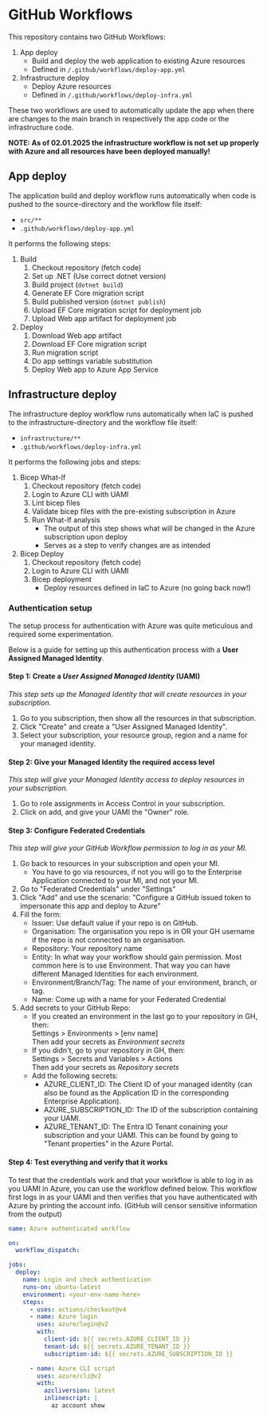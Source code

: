 # GitHub Workflows

This repository contains two GitHub Workflows:

1. App deploy
   - Build and deploy the web application to existing Azure resources
   - Defined in `/.github/workflows/deploy-app.yml`
2. Infrastructure deploy
   - Deploy Azure resources
   - Defined in `/.github/workflows/deploy-infra.yml`

These two workflows are used to automatically update the app when there are changes to the main branch in respectively the app code or the infrastructure code.

**NOTE: As of 02.01.2025 the infrastructure workflow is not set up properly with Azure and all resources have been deployed manually!**

## App deploy

The application build and deploy workflow runs automatically when code is pushed to the source-directory and the workflow file itself:

- `src/**`
- `.github/workflows/deploy-app.yml`

It performs the following steps:

1. Build
   1. Checkout repository (fetch code)
   2. Set up .NET (Use correct dotnet version)
   3. Build project (`dotnet build`)
   4. Generate EF Core migration script
   5. Build published version (`dotnet publish`)
   6. Upload EF Core migration script for deployment job
   7. Upload Web app artifact for deployment job
2. Deploy
   1. Download Web app artifact
   2. Download EF Core migration script
   3. Run migration script
   4. Do app settings variable substitution
   5. Deploy Web app to Azure App Service

## Infrastructure deploy

The infrastructure deploy workflow runs automatically when IaC is pushed to the infrastructure-directory and the workflow file itself:

- `infrastructure/**`
- `.github/workflows/deploy-infra.yml`

It performs the following jobs and steps:

1. Bicep What-If
   1. Checkout repository (fetch code)
   2. Login to Azure CLI with UAMI
   3. Lint bicep files
   4. Validate bicep files with the pre-existing subscription in Azure
   5. Run What-If analysis
      - The output of this step shows what will be changed in the Azure subscription upon deploy
      - Serves as a step to verify changes are as intended
2. Bicep Deploy
   1. Checkout repository (fetch code)
   2. Login to Azure CLI with UAMI
   3. Bicep deployment
      - Deploy resources defined in IaC to Azure (no going back now!)

### Authentication setup

The setup process for authentication with Azure was quite meticulous and required some experimentation.

Below is a guide for setting up this authentication process with a **User Assigned Managed Identity**.

#### Step 1: Create a *User Assigned Managed Identity* (UAMI)

*This step sets up the Managed Identity that will create resources in your subscription.*

1. Go to you subscription, then show all the resources in that subscription.
2. Click "Create" and create a "User Assigned Managed Identity".
3. Select your subscription, your resource group, region and a name for your managed identity.

#### Step 2: Give your Managed Identity the required access level

*This step will give your Managed Identity access to deploy resources in your subscription.*

1. Go to role assignments in Access Control in your subscription.
2. Click on add, and give your UAMI the "Owner" role.

#### Step 3: Configure Federated Credentials

*This step will give your GitHub Workflow permission to log in as your MI.*

   1. Go back to resources in your subscription and open your MI.
      - You have to go via resources, if not you will go to the Enterprise Application connected to your MI, and not your MI.
   2. Go to "Federated Credentials" under "Settings"
   3. Click "Add" and use the scenario: "Configure a GitHub issued token to impersonate this app and deploy to Azure"
   4. Fill the form:
      - Issuer: Use default value if your repo is on GitHub.
      - Organisation: The organisation you repo is in OR your GH username if the repo is not connected to an organisation.
      - Repository: Your repository name
      - Entity: In what way your workflow should gain permission. Most common here is to use Environment. That way you can have different Managed Identities for each environment.
      - Environment/Branch/Tag: The name of your environment, branch, or tag.
      - Name: Come up with a name for your Federated Credential
   5. Add secrets to your GitHub Repo:
      - If you created an environment in the last go to your repository in GH, then:  
      Settings > Environments > [env name]  
      Then add your secrets as *Environment secrets*
      - If you didn't, go to your repository in GH, then:  
      Settings > Secrets and Variables > Actions  
      Then add your secrets as *Repository secrets*
      - Add the following secrets:
        - AZURE_CLIENT_ID: The Client ID of your managed identity (can also be found as the Application ID in the corresponding Enterprise Application).
        - AZURE_SUBSCRIPTION_ID: The ID of the subscription containing your UAMI.
        - AZURE_TENANT_ID: The Entra ID Tenant conaining your subscription and your UAMI. This can be found by going to "Tenant properties" in the Azure Portal.

#### Step 4: Test everything and verify that it works

To test that the credentials work and that your workflow is able to log in as you UAMI in Azure, you can use the workflow defined below. This workflow first logs in as your UAMI and then verifies that you have authenticated with Azure by printing the account info. (GitHub will censor sensitive information from the output)

```yaml
name: Azure authenticated workflow

on:
  workflow_dispatch:

jobs:
  deploy:
    name: Login and check authentication
    runs-on: ubuntu-latest
    environment: <your-env-name-here>
    steps:
      - uses: actions/checkout@v4
      - name: Azure login
        uses: azure/login@v2
        with:
          client-id: ${{ secrets.AZURE_CLIENT_ID }}
          tenant-id: ${{ secrets.AZURE_TENANT_ID }}
          subscription-id: ${{ secrets.AZURE_SUBSCRIPTION_ID }}

      - name: Azure CLI script
        uses: azure/cli@v2
        with:
          azcliversion: latest
          inlinescript: |
            az account show
```

